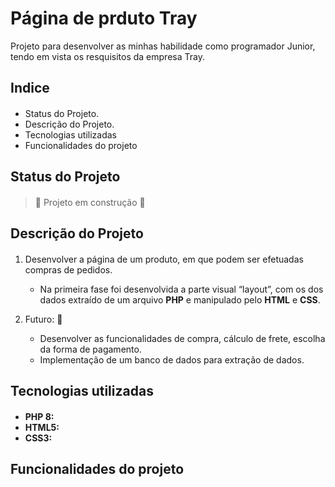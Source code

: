 <h1> Página de prduto Tray </h1>
Projeto para desenvolver as minhas habilidade como programador Junior, tendo em vista os resquisitos da empresa Tray.

## Indice <h4>

* Status do Projeto.
* Descrição do Projeto.
* Tecnologias utilizadas
* Funcionalidades do projeto
  
## Status do Projeto <h4>
> :construction: Projeto em construção :construction:
## Descrição do Projeto <h4>
1. Desenvolver a página de um produto, em que podem ser efetuadas compras de pedidos.
     * Na primeira fase foi desenvolvida a parte visual “layout”, com os dos dados extraído de um arquivo **PHP** e manipulado pelo **HTML** e **CSS**.

2. Futuro: :construction: 
     * Desenvolver as funcionalidades de compra, cálculo de frete, escolha da forma de pagamento.
     * Implementação de um banco de dados para extração de dados.

## Tecnologias utilizadas <h4>
 * **PHP 8:**
 * **HTML5:**
 * **CSS3:**
## Funcionalidades do projeto <h4>

